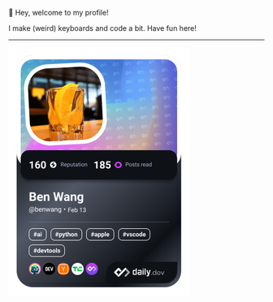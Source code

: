👋 Hey, welcome to my profile!

I make (weird) keyboards and code a bit.
Have fun here!

---
<a href="https://app.daily.dev/benwang"><img src="./devcard.png" width="356" alt="Ben Wang's Dev Card"/></a>

